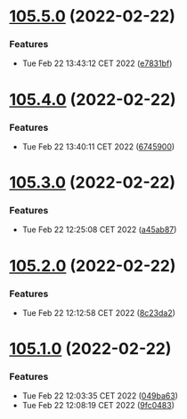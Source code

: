 # [105.5.0](https://github.com/alltidsemester/restrict-branch/compare/v105.4.0...v105.5.0) (2022-02-22)


### Features

* Tue Feb 22 13:43:12 CET 2022 ([e7831bf](https://github.com/alltidsemester/restrict-branch/commit/e7831bf4129e56075d5777dda3542f881d553226))



# [105.4.0](https://github.com/alltidsemester/restrict-branch/compare/v105.3.0...v105.4.0) (2022-02-22)


### Features

* Tue Feb 22 13:40:11 CET 2022 ([6745900](https://github.com/alltidsemester/restrict-branch/commit/6745900c89541e78fffac222be39085a7fd6eb7e))



# [105.3.0](https://github.com/alltidsemester/restrict-branch/compare/v105.2.0...v105.3.0) (2022-02-22)


### Features

* Tue Feb 22 12:25:08 CET 2022 ([a45ab87](https://github.com/alltidsemester/restrict-branch/commit/a45ab877a50623086c8254a041d3586f37670cab))



# [105.2.0](https://github.com/alltidsemester/restrict-branch/compare/v105.1.0...v105.2.0) (2022-02-22)


### Features

* Tue Feb 22 12:12:58 CET 2022 ([8c23da2](https://github.com/alltidsemester/restrict-branch/commit/8c23da29bf5e4c193bd3cc22a711d5f9256f9641))



# [105.1.0](https://github.com/alltidsemester/restrict-branch/compare/v105.0.3...v105.1.0) (2022-02-22)


### Features

* Tue Feb 22 12:03:35 CET 2022 ([049ba63](https://github.com/alltidsemester/restrict-branch/commit/049ba63748d1cea367e2f38b935d5a3cd2aaa510))
* Tue Feb 22 12:08:19 CET 2022 ([9fc0483](https://github.com/alltidsemester/restrict-branch/commit/9fc0483202ea3f2936fe5f7b678ec19949739e27))



